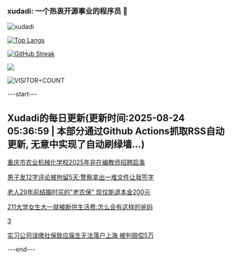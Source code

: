 ### xudadi: 一个热衷开源事业的程序员 👋

![xudadi](https://github-readme-stats-git-masterorgs-github-readme-stats-team.vercel.app/api?username=xudadi)

[![Top Langs](https://github-readme-stats.vercel.app/api/top-langs/?username=xudadi)](https://github.com/anuraghazra/github-readme-stats)

[![GitHub Streak](https://streak-stats.demolab.com?user=xudadi&locale=zh_Hans)](https://git.io/streak-stats)

![](https://raw.githubusercontent.com/xudadi/xudadi/main/assets/github-contribution-grid-snake.svg)

![VISITOR+COUNT](https://komarev.com/ghpvc/?username=xudadi&label=VISITOR+COUNT)


---start---

## Xudadi的每日更新(更新时间:2025-08-24 05:36:59 | 本部分通过Github Actions抓取RSS自动更新, 无意中实现了自动刷绿墙...)

[重庆市农业机械化学校2025年非在编教师招聘启事](https://www.gongkaoleida.com/article/2583320)

[男子发12字评论被拘留5天:警察拿出一堆文件让我签字](https://m.163.com/news/article/K7KNP23V0514R9P4.html)

[老人29年前结婚时买的"老农保" 现仅能退本金200元](https://m.163.com/news/article/K7KMO3FD0514R9P4.html)

[211大学女生大一就被断供生活费:怎么会有这样的爸妈](https://m.163.com/news/article/K7IQL2SV05506O99.html)

[3](https://m.163.com/touch/news/sub/domestic)

[实习公司误缴社保致应届生无法落户上海 被判赔偿5万](https://m.163.com/news/article/K7L9QV9K05345ARG.html)

---end---
